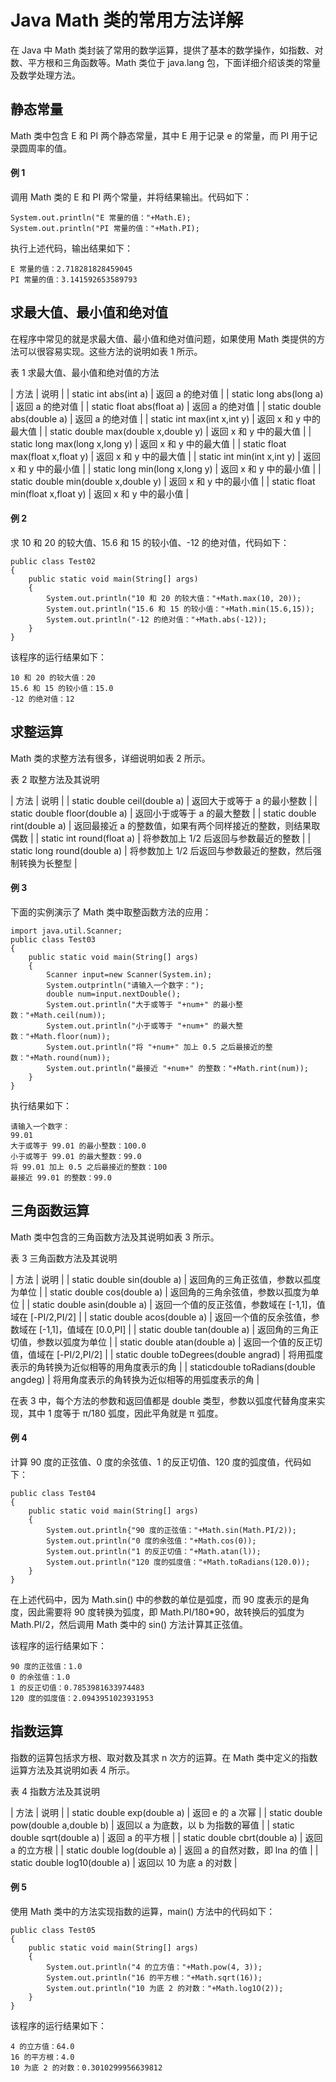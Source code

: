 # Java Math 类的常用方法详解

在 Java 中 Math 类封装了常用的数学运算，提供了基本的数学操作，如指数、对数、平方根和三角函数等。Math 类位于 java.lang 包，下面详细介绍该类的常量及数学处理方法。

## 静态常量

Math 类中包含 E 和 PI 两个静态常量，其中 E 用于记录 e 的常量，而 PI 用于记录圆周率的值。

#### 例 1

调用 Math 类的 E 和 PI 两个常量，并将结果输出。代码如下：

```
System.out.println("E 常量的值："+Math.E);
System.out.println("PI 常量的值："+Math.PI);
```

执行上述代码，输出结果如下：

```
E 常量的值：2.718281828459045
PI 常量的值：3.141592653589793
```

## 求最大值、最小值和绝对值

在程序中常见的就是求最大值、最小值和绝对值问题，如果使用 Math 类提供的方法可以很容易实现。这些方法的说明如表 1 所示。

表 1 求最大值、最小值和绝对值的方法

| 方法 | 说明 |
| static int abs(int a) | 返回 a 的绝对值 |
| static long abs(long a) | 返回 a 的绝对值 |
| static float abs(float a) | 返回 a 的绝对值 |
| static double abs(double a) | 返回 a 的绝对值 |
| static int max(int x,int y) | 返回 x 和 y 中的最大值 |
| static double max(double x,double y) | 返回 x 和 y 中的最大值 |
| static long max(long x,long y) | 返回 x 和 y 中的最大值 |
| static float max(float x,float y) | 返回 x 和 y 中的最大值 |
| static int min(int x,int y) | 返回 x 和 y 中的最小值 |
| static long min(long x,long y) | 返回 x 和 y 中的最小值 |
| static double min(double x,double y) | 返回 x 和 y 中的最小值 |
| static float min(float x,float y) | 返回 x 和 y 中的最小值 |

#### 例 2

求 10 和 20 的较大值、15.6 和 15 的较小值、-12 的绝对值，代码如下：

```
public class Test02
{
    public static void main(String[] args)
    {
        System.out.println("10 和 20 的较大值："+Math.max(10, 20));
        System.out.println("15.6 和 15 的较小值："+Math.min(15.6,15));
        System.out.println("-12 的绝对值："+Math.abs(-12));
    }
}
```

该程序的运行结果如下：

```
10 和 20 的较大值：20
15.6 和 15 的较小值：15.0
-12 的绝对值：12
```

## 求整运算

Math 类的求整方法有很多，详细说明如表 2 所示。

表 2 取整方法及其说明

| 方法 | 说明 |
| static double ceil(double a) | 返回大于或等于 a 的最小整数 |
| static double floor(double a) | 返回小于或等于 a 的最大整数 |
| static double rint(double a) | 返回最接近 a 的整数值，如果有两个同样接近的整数，则结果取偶数 |
| static int round(float a) | 将参数加上 1/2 后返回与参数最近的整数 |
| static long round(double a) | 将参数加上 1/2 后返回与参数最近的整数，然后强制转换为长整型 |

#### 例 3

下面的实例演示了 Math 类中取整函数方法的应用：

```
import java.util.Scanner;
public class Test03
{
    public static void main(String[] args)
    {
        Scanner input=new Scanner(System.in);
        System.outprintln("请输入一个数字：");
        double num=input.nextDouble();
        System.out.println("大于或等于 "+num+" 的最小整数："+Math.ceil(num));
        System.out.println("小于或等于 "+num+" 的最大整数："+Math.floor(num));
        System.out.println("将 "+num+" 加上 0.5 之后最接近的整数："+Math.round(num));
        System.out.println("最接近 "+num+" 的整数："+Math.rint(num));
    }
}
```

执行结果如下：

```
请输入一个数字：
99.01
大于或等于 99.01 的最小整数：100.0
小于或等于 99.01 的最大整数：99.0
将 99.01 加上 0.5 之后最接近的整数：100
最接近 99.01 的整数：99.0
```

## 三角函数运算

Math 类中包含的三角函数方法及其说明如表 3 所示。

表 3 三角函数方法及其说明

| 方法 | 说明 |
| static double sin(double a) | 返回角的三角正弦值，参数以孤度为单位 |
| static double cos(double a) | 返回角的三角余弦值，参数以孤度为单位 |
| static double asin(double a) | 返回一个值的反正弦值，参数域在 [-1,1]，值域在 [-PI/2,PI/2] |
| static double acos(double a) | 返回一个值的反余弦值，参数域在 [-1,1]，值域在 [0.0,PI] |
| static double tan(double a) | 返回角的三角正切值，参数以弧度为单位 |
| static double atan(double a) | 返回一个值的反正切值，值域在 [-PI/2,PI/2] |
| static double toDegrees(double angrad) | 将用孤度表示的角转换为近似相等的用角度表示的角 |
| staticdouble toRadians(double angdeg) | 将用角度表示的角转换为近似相等的用弧度表示的角 |

在表 3 中，每个方法的参数和返回值都是 double 类型，参数以弧度代替角度来实现，其中 1 度等于 π/180 弧度，因此平角就是 π 弧度。

#### 例 4

计算 90 度的正弦值、0 度的余弦值、1 的反正切值、120 度的弧度值，代码如下：

```
public class Test04
{
    public static void main(String[] args)
    {
        System.out.println{"90 度的正弦值："+Math.sin(Math.PI/2));
        System.out.println("0 度的余弦值："+Math.cos(0));
        System.out.println("1 的反正切值："+Math.atan(l));
        System.out.println("120 度的弧度值："+Math.toRadians(120.0));
    }
}
```

在上述代码中，因为 Math.sin() 中的参数的单位是弧度，而 90 度表示的是角度，因此需要将 90 度转换为弧度，即 Math.PI/180*90，故转换后的弧度为 Math.PI/2，然后调用 Math 类中的 sin() 方法计算其正弦值。

该程序的运行结果如下：

```
90 度的正弦值：1.0
0 的余弦值：1.0
1 的反正切值：0.7853981633974483
120 度的弧度值：2.0943951023931953
```

## 指数运算

指数的运算包括求方根、取对数及其求 n 次方的运算。在 Math 类中定义的指数运算方法及其说明如表 4 所示。

表 4 指数方法及其说明

| 方法 | 说明 |
| static double exp(double a) | 返回 e 的 a 次幂 |
| static double pow(double a,double b) | 返回以 a 为底数，以 b 为指数的幂值 |
| static double sqrt(double a) | 返回 a 的平方根 |
| static double cbrt(double a) | 返回 a 的立方根 |
| static double log(double a) | 返回 a 的自然对数，即 lna 的值 |
| static double log10(double a) | 返回以 10 为底 a 的对数 |

#### 例 5

使用 Math 类中的方法实现指数的运算，main() 方法中的代码如下：

```
public class Test05
{
    public static void main(String[] args)
    {
        System.out.println("4 的立方值："+Math.pow(4, 3));
        System.out.println("16 的平方根："+Math.sqrt(16));
        System.out.println("10 为底 2 的对数："+Math.log1O(2));
    }
}
```

该程序的运行结果如下：

```
4 的立方值：64.0
16 的平方根：4.0
10 为底 2 的对数：0.3010299956639812
```